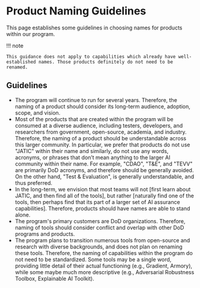 # Product Naming Guidelines

This page establishes some guidelines in choosing names for products within our program. 

!!! note

    This guidance does not apply to capabilities which already have well-established names. Those products definitely do not need to be renamed.

## Guidelines

- The program will continue to run for several years. Therefore, the naming of a product should consider its long-term audience, adoption, scope, and vision. 
- Most of the products that are created within the program will be consumed at a diverse audience, including testers, developers, and researchers from government, open-source, academia, and industry. Therefore, the naming of a product should be understandable across this larger community. In particular, we prefer that products do not use "JATIC" within their name and similarly, do not use any words, acronyms, or phrases that don’t mean anything to the larger AI community within their name. For example, "CDAO", "T&E", and "TEVV" are primarily DoD acronyms, and therefore should be generally avoided. On the other hand, "Test & Evaluation", is generally understandable, and thus preferred. 
- In the long-term, we envision that most teams will not [first learn about JATIC, and then find all of the tools], but rather [naturally find one of the tools, then perhaps find that its part of a larger set of AI assurance capabilities]. Therefore, products should have names are able to stand alone. 
- The program's primary customers are DoD organizations. Therefore, naming of tools should consider conflict and overlap with other DoD programs and products.
- The program plans to transition numerous tools from open-source and research with diverse backgrounds, and does not plan on renaming these tools. Therefore, the naming of capabilities within the program do not need to be standardized. Some tools may be a single word, providing little detail of their actual functioning (e.g., Gradient, Armory), while some maybe much more descriptive (e.g., Adversarial Robustness Toolbox, Explainable AI Toolkit).
